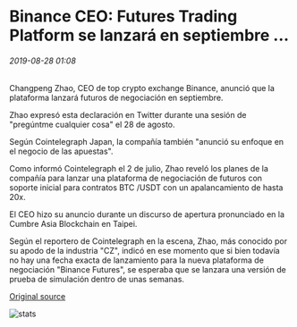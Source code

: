# Binance CEO: Futures Trading Platform se lanzará en septiembre ...

###### 2019-08-28 01:08

Changpeng Zhao, CEO de top crypto exchange Binance, anunció que la plataforma lanzará futuros de negociación en septiembre.

Zhao expresó esta declaración en Twitter durante una sesión de "pregúntme cualquier cosa" el 28 de agosto.

Según Cointelegraph Japan, la compañía también "anunció su enfoque en el negocio de las apuestas".

Como informó Cointelegraph el 2 de julio, Zhao reveló los planes de la compañía para lanzar una plataforma de negociación de futuros con soporte inicial para contratos BTC /USDT con un apalancamiento de hasta 20x.

El CEO hizo su anuncio durante un discurso de apertura pronunciado en la Cumbre Asia Blockchain en Taipei.

Según el reportero de Cointelegraph en la escena, Zhao, más conocido por su apodo de la industria "CZ", indicó en ese momento que si bien todavía no hay una fecha exacta de lanzamiento para la nueva plataforma de negociación "Binance Futures", se esperaba que se lanzara una versión de prueba de simulación dentro de unas semanas.

[Original source](https://cointelegraph.com/news/binance-ceo-futures-trading-platform-to-launch-in-september)

![stats](https://c.statcounter.com/11760860/0/a89fa40b/1/ "stats")